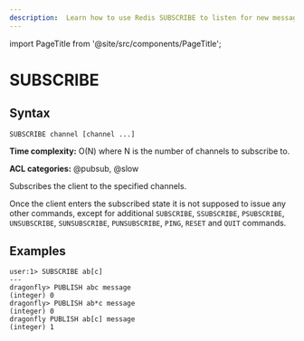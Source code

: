 ```yaml
---
description:  Learn how to use Redis SUBSCRIBE to listen for new messages published on specified channels, ideal for event-driven programming paradigms.
---
```

import PageTitle from '@site/src/components/PageTitle';

# SUBSCRIBE

<PageTitle title="Redis SUBSCRIBE Command (Documentation) | Dragonfly" />

## Syntax

    SUBSCRIBE channel [channel ...]

**Time complexity:** O(N) where N is the number of channels to subscribe to.

**ACL categories:** @pubsub, @slow

Subscribes the client to the specified channels.

Once the client enters the subscribed state it is not supposed to issue any
other commands, except for additional `SUBSCRIBE`, `SSUBSCRIBE`, `PSUBSCRIBE`, `UNSUBSCRIBE`, `SUNSUBSCRIBE`, 
`PUNSUBSCRIBE`, `PING`, `RESET` and `QUIT` commands.

## Examples

```shell
user:1> SUBSCRIBE ab[c]
---
dragonfly> PUBLISH abc message
(integer) 0
dragonfly> PUBLISH ab*c message
(integer) 0
dragonfly PUBLISH ab[c] message
(integer) 1
```

